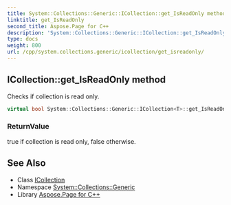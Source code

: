 ```yaml
---
title: System::Collections::Generic::ICollection::get_IsReadOnly method
linktitle: get_IsReadOnly
second_title: Aspose.Page for C++
description: 'System::Collections::Generic::ICollection::get_IsReadOnly method. Checks if collection is read only in C++.'
type: docs
weight: 800
url: /cpp/system.collections.generic/icollection/get_isreadonly/
---
```

## ICollection::get_IsReadOnly method


Checks if collection is read only.

```cpp
virtual bool System::Collections::Generic::ICollection<T>::get_IsReadOnly() const
```


### ReturnValue

true if collection is read only, false otherwise.

## See Also

* Class [ICollection](../)
* Namespace [System::Collections::Generic](../../)
* Library [Aspose.Page for C++](../../../)
